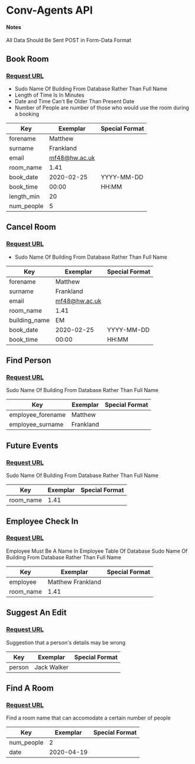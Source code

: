 # Conv-Agents API

#### Notes

All Data Should Be Sent POST in Form-Data Format

## Book Room
### [Request URL](https://www.matthewfrankland.co.uk/conv-agents/book_room.php)

* Sudo Name Of Building From Database Rather Than Full Name
* Length of Time Is In Minutes
* Date and Time Can't Be Older Than Present Date
* Number of People are number of those who would use the room during a booking

| Key             | Exemplar       | Special Format |
| --------------- | -------------- | -------------- |
| forename        | Matthew        |                |
| surname         | Frankland      |                |
| email           | mf48@hw.ac.uk  |                |
| room_name       | 1.41           |                |
| book_date       | 2020-02-25     | YYYY-MM-DD     |
| book_time       | 00:00          | HH:MM          |
| length_min      | 20             |                |
| num_people      | 5             |                |

## Cancel Room
### [Request URL](https://www.matthewfrankland.co.uk/conv-agents/cancel_room.php)

* Sudo Name Of Building From Database Rather Than Full Name

| Key             | Exemplar       | Special Format |
| --------------- | -------------- | -------------- |
| forename        | Matthew        |                |
| surname         | Frankland      |                |
| email           | mf48@hw.ac.uk  |                |
| room_name       | 1.41           |                |
| building_name   | EM             |                |
| book_date       | 2020-02-25     | YYYY-MM-DD     |
| book_time       | 00:00          | HH:MM          |


## Find Person
### [Request URL](https://www.matthewfrankland.co.uk/conv-agents/find_person.php)

Sudo Name Of Building From Database Rather Than Full Name

| Key               | Exemplar        | Special Format |
| ----------------- | --------------- | -------------- |
| employee_forename | Matthew         |                |
| employee_surname  | Frankland       |                |

## Future Events
### [Request URL](https://www.matthewfrankland.co.uk/conv-agents/future_events.php)

Sudo Name Of Building From Database Rather Than Full Name

| Key             | Exemplar   | Special Format |
| --------------- | ---------- | -------------- |
| room_name       | 1.41       ||

## Employee Check In
### [Request URL](https://www.matthewfrankland.co.uk/conv-agents/employee_check_in.php)

Employee Must Be A Name In Employee Table Of Database
Sudo Name Of Building From Database Rather Than Full Name

| Key             | Exemplar      | Special Format |
| --------------- | ------------- | -------------- |
| employee  | Matthew Frankland ||
| room_name       | 1.41          ||

## Suggest An Edit
### [Request URL](https://www.matthewfrankland.co.uk/conv-agents/suggest_edit.php)

Suggestion that a person's details may be wrong

| Key             | Exemplar                                     | Special Format |
| --------------- | -------------------------------------------- | -------------- |
| person              | Jack Walker                               ||

## Find A Room
### [Request URL](https://www.matthewfrankland.co.uk/conv-agents/find_room.php)

Find a room name that can accomodate a certain number of people

| Key             | Exemplar                                     | Special Format |
| --------------- | -------------------------------------------- | -------------- |
| num_people              | 2                               ||
| date              | 2020-04-19                             ||
